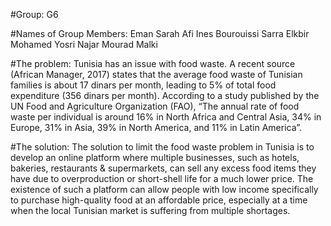#Group: G6 

#Names of Group Members:
Eman Sarah Afi
Ines Bourouissi
Sarra Elkbir
Mohamed Yosri Najar
Mourad Malki

#The problem:
Tunisia has an issue with food waste. A recent source (African Manager, 2017) states that the average food waste of Tunisian families is about 17 dinars per month, leading to 5% of total food expenditure (356 dinars per month). According to a study published by the UN Food and Agriculture Organization (FAO), “The annual rate of food waste per individual is around 16% in North Africa and Central Asia, 34% in Europe, 31% in Asia, 39% in North America, and 11% in Latin America”. 

#The solution:
The solution to limit the food waste problem in Tunisia is to develop an online platform where multiple businesses, such as hotels, bakeries, restaurants & supermarkets, can sell any excess food items they have due to overproduction or short-shell life for a much lower price. The existence of such a platform can allow people with low income specifically to purchase high-quality food at an affordable price, especially at a time when the local Tunisian market is suffering from multiple shortages.
